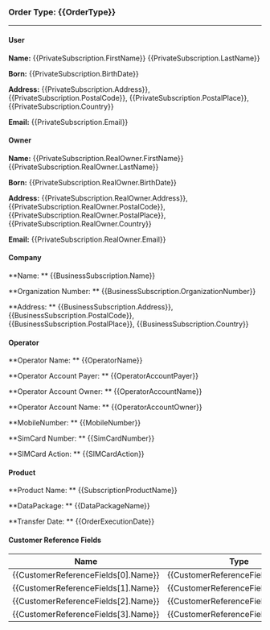 ### Order Type: {{OrderType}}
---
#### User
**Name:**  {{PrivateSubscription.FirstName}} {{PrivateSubscription.LastName}}

**Born:**  {{PrivateSubscription.BirthDate}}

**Address:**  {{PrivateSubscription.Address}}, {{PrivateSubscription.PostalCode}}, {{PrivateSubscription.PostalPlace}}, {{PrivateSubscription.Country}}

**Email:**  {{PrivateSubscription.Email}}

#### Owner
**Name:**  {{PrivateSubscription.RealOwner.FirstName}} {{PrivateSubscription.RealOwner.LastName}}

**Born:**  {{PrivateSubscription.RealOwner.BirthDate}}

**Address:**  {{PrivateSubscription.RealOwner.Address}}, {{PrivateSubscription.RealOwner.PostalCode}}, {{PrivateSubscription.RealOwner.PostalPlace}}, {{PrivateSubscription.RealOwner.Country}}

**Email:**  {{PrivateSubscription.RealOwner.Email}}

#### Company
**Name: ** {{BusinessSubscription.Name}}

**Organization Number: ** {{BusinessSubscription.OrganizationNumber}}

**Address: ** {{BusinessSubscription.Address}}, {{BusinessSubscription.PostalCode}}, {{BusinessSubscription.PostalPlace}}, {{BusinessSubscription.Country}}

#### Operator
**Operator Name: ** {{OperatorName}}

**Operator Account Payer: ** {{OperatorAccountPayer}}

**Operator Account Owner: ** {{OperatorAccountName}}

**Operator Account Name: ** {{OperatorAccountOwner}}

**MobileNumber: ** {{MobileNumber}}

**SimCard Number: ** {{SimCardNumber}}

**SIMCard Action: ** {{SIMCardAction}}

#### Product
**Product Name: ** {{SubscriptionProductName}}

**DataPackage: ** {{DataPackageName}}

**Transfer Date: ** {{OrderExecutionDate}}

#### Customer Reference Fields
| Name    | Type    | Value   |
|---------|---------|---------|
| {{CustomerReferenceFields[0].Name}} | {{CustomerReferenceFields[0].Type}} | CustomerReferenceFields[0].Value |
| {{CustomerReferenceFields[1].Name}} | {{CustomerReferenceFields[1].Type}} | CustomerReferenceFields[1].Value |
| {{CustomerReferenceFields[2].Name}} | {{CustomerReferenceFields[2].Type}} | CustomerReferenceFields[2].Value |
| {{CustomerReferenceFields[3].Name}} | {{CustomerReferenceFields[3].Type}} | CustomerReferenceFields[3].Value |